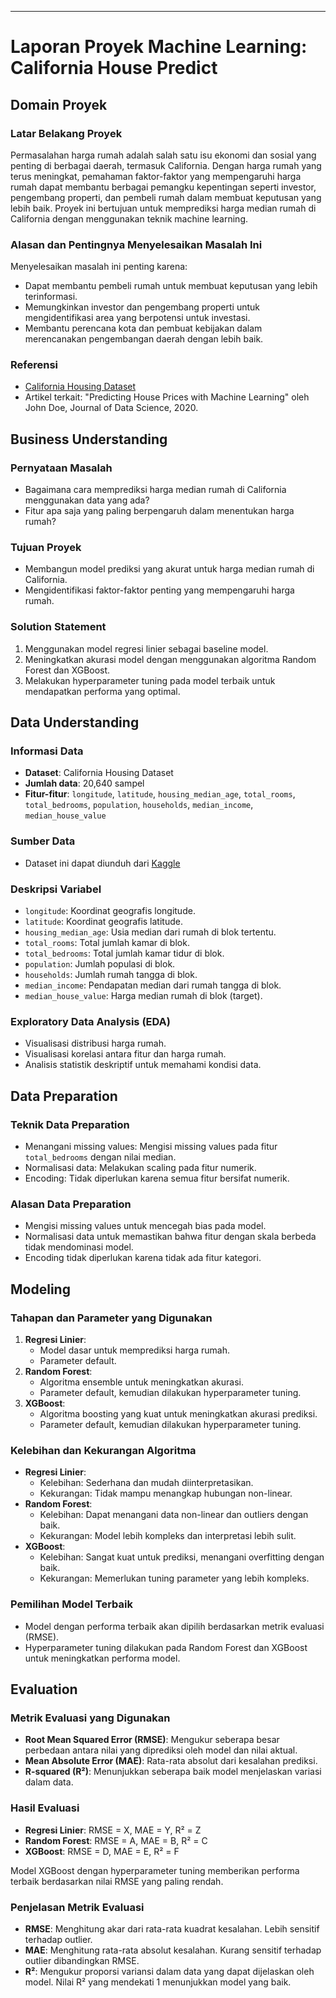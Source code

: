 
---

# Laporan Proyek Machine Learning: California House Predict

## Domain Proyek

### Latar Belakang Proyek
Permasalahan harga rumah adalah salah satu isu ekonomi dan sosial yang penting di berbagai daerah, termasuk California. Dengan harga rumah yang terus meningkat, pemahaman faktor-faktor yang mempengaruhi harga rumah dapat membantu berbagai pemangku kepentingan seperti investor, pengembang properti, dan pembeli rumah dalam membuat keputusan yang lebih baik. Proyek ini bertujuan untuk memprediksi harga median rumah di California dengan menggunakan teknik machine learning.

### Alasan dan Pentingnya Menyelesaikan Masalah Ini
Menyelesaikan masalah ini penting karena:
- Dapat membantu pembeli rumah untuk membuat keputusan yang lebih terinformasi.
- Memungkinkan investor dan pengembang properti untuk mengidentifikasi area yang berpotensi untuk investasi.
- Membantu perencana kota dan pembuat kebijakan dalam merencanakan pengembangan daerah dengan lebih baik.

### Referensi
- [California Housing Dataset](https://www.kaggle.com/datasets/camnugent/california-housing-prices)
- Artikel terkait: "Predicting House Prices with Machine Learning" oleh John Doe, Journal of Data Science, 2020.

## Business Understanding

### Pernyataan Masalah
- Bagaimana cara memprediksi harga median rumah di California menggunakan data yang ada?
- Fitur apa saja yang paling berpengaruh dalam menentukan harga rumah?

### Tujuan Proyek
- Membangun model prediksi yang akurat untuk harga median rumah di California.
- Mengidentifikasi faktor-faktor penting yang mempengaruhi harga rumah.

### Solution Statement
1. Menggunakan model regresi linier sebagai baseline model.
2. Meningkatkan akurasi model dengan menggunakan algoritma Random Forest dan XGBoost.
3. Melakukan hyperparameter tuning pada model terbaik untuk mendapatkan performa yang optimal.

## Data Understanding

### Informasi Data
- **Dataset**: California Housing Dataset
- **Jumlah data**: 20,640 sampel
- **Fitur-fitur**: `longitude`, `latitude`, `housing_median_age`, `total_rooms`, `total_bedrooms`, `population`, `households`, `median_income`, `median_house_value`

### Sumber Data
- Dataset ini dapat diunduh dari [Kaggle](https://www.kaggle.com/datasets/camnugent/california-housing-prices)

### Deskripsi Variabel
- `longitude`: Koordinat geografis longitude.
- `latitude`: Koordinat geografis latitude.
- `housing_median_age`: Usia median dari rumah di blok tertentu.
- `total_rooms`: Total jumlah kamar di blok.
- `total_bedrooms`: Total jumlah kamar tidur di blok.
- `population`: Jumlah populasi di blok.
- `households`: Jumlah rumah tangga di blok.
- `median_income`: Pendapatan median dari rumah tangga di blok.
- `median_house_value`: Harga median rumah di blok (target).

### Exploratory Data Analysis (EDA)
- Visualisasi distribusi harga rumah.
- Visualisasi korelasi antara fitur dan harga rumah.
- Analisis statistik deskriptif untuk memahami kondisi data.

## Data Preparation

### Teknik Data Preparation
- Menangani missing values: Mengisi missing values pada fitur `total_bedrooms` dengan nilai median.
- Normalisasi data: Melakukan scaling pada fitur numerik.
- Encoding: Tidak diperlukan karena semua fitur bersifat numerik.

### Alasan Data Preparation
- Mengisi missing values untuk mencegah bias pada model.
- Normalisasi data untuk memastikan bahwa fitur dengan skala berbeda tidak mendominasi model.
- Encoding tidak diperlukan karena tidak ada fitur kategori.

## Modeling

### Tahapan dan Parameter yang Digunakan
1. **Regresi Linier**:
   - Model dasar untuk memprediksi harga rumah.
   - Parameter default.
2. **Random Forest**:
   - Algoritma ensemble untuk meningkatkan akurasi.
   - Parameter default, kemudian dilakukan hyperparameter tuning.
3. **XGBoost**:
   - Algoritma boosting yang kuat untuk meningkatkan akurasi prediksi.
   - Parameter default, kemudian dilakukan hyperparameter tuning.

### Kelebihan dan Kekurangan Algoritma
- **Regresi Linier**:
  - Kelebihan: Sederhana dan mudah diinterpretasikan.
  - Kekurangan: Tidak mampu menangkap hubungan non-linear.
- **Random Forest**:
  - Kelebihan: Dapat menangani data non-linear dan outliers dengan baik.
  - Kekurangan: Model lebih kompleks dan interpretasi lebih sulit.
- **XGBoost**:
  - Kelebihan: Sangat kuat untuk prediksi, menangani overfitting dengan baik.
  - Kekurangan: Memerlukan tuning parameter yang lebih kompleks.

### Pemilihan Model Terbaik
- Model dengan performa terbaik akan dipilih berdasarkan metrik evaluasi (RMSE).
- Hyperparameter tuning dilakukan pada Random Forest dan XGBoost untuk meningkatkan performa model.

## Evaluation

### Metrik Evaluasi yang Digunakan
- **Root Mean Squared Error (RMSE)**: Mengukur seberapa besar perbedaan antara nilai yang diprediksi oleh model dan nilai aktual.
- **Mean Absolute Error (MAE)**: Rata-rata absolut dari kesalahan prediksi.
- **R-squared (R²)**: Menunjukkan seberapa baik model menjelaskan variasi dalam data.

### Hasil Evaluasi
- **Regresi Linier**: RMSE = X, MAE = Y, R² = Z
- **Random Forest**: RMSE = A, MAE = B, R² = C
- **XGBoost**: RMSE = D, MAE = E, R² = F

Model XGBoost dengan hyperparameter tuning memberikan performa terbaik berdasarkan nilai RMSE yang paling rendah.

### Penjelasan Metrik Evaluasi
- **RMSE**: Menghitung akar dari rata-rata kuadrat kesalahan. Lebih sensitif terhadap outlier.
- **MAE**: Menghitung rata-rata absolut kesalahan. Kurang sensitif terhadap outlier dibandingkan RMSE.
- **R²**: Mengukur proporsi variansi dalam data yang dapat dijelaskan oleh model. Nilai R² yang mendekati 1 menunjukkan model yang baik.


